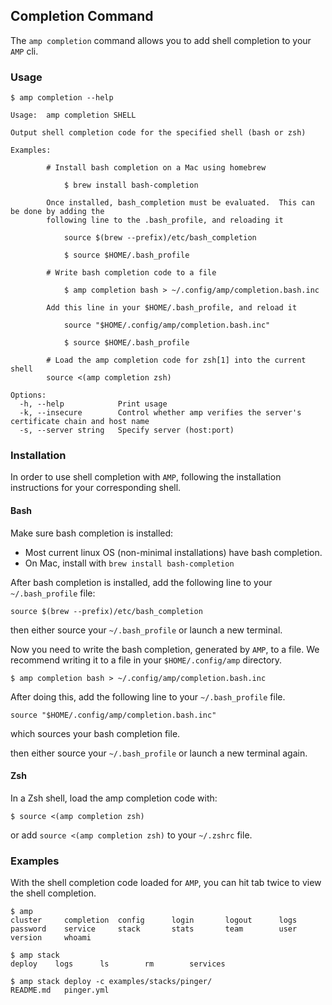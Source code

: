 ## Completion Command

The `amp completion` command allows you to add shell completion to your `AMP` cli.

### Usage

```
$ amp completion --help

Usage:  amp completion SHELL

Output shell completion code for the specified shell (bash or zsh)

Examples:

        # Install bash completion on a Mac using homebrew

            $ brew install bash-completion

        Once installed, bash_completion must be evaluated.  This can be done by adding the
        following line to the .bash_profile, and reloading it

            source $(brew --prefix)/etc/bash_completion

            $ source $HOME/.bash_profile

        # Write bash completion code to a file

            $ amp completion bash > ~/.config/amp/completion.bash.inc

        Add this line in your $HOME/.bash_profile, and reload it

            source "$HOME/.config/amp/completion.bash.inc"

            $ source $HOME/.bash_profile

        # Load the amp completion code for zsh[1] into the current shell
        source <(amp completion zsh)

Options:
  -h, --help            Print usage
  -k, --insecure        Control whether amp verifies the server's certificate chain and host name
  -s, --server string   Specify server (host:port)
```

### Installation

In order to use shell completion with `AMP`, following the installation instructions for
your corresponding shell.

#### Bash

Make sure bash completion is installed:
* Most current linux OS (non-minimal installations) have bash completion.
* On Mac, install with `brew install bash-completion`

After bash completion is installed, add the following line to your `~/.bash_profile` file:
```
source $(brew --prefix)/etc/bash_completion
```
then either source your `~/.bash_profile` or launch a new terminal.

Now you need to write the bash completion, generated by `AMP`, to a file. We recommend writing
it to a file in your `$HOME/.config/amp` directory.
```
$ amp completion bash > ~/.config/amp/completion.bash.inc
```

After doing this, add the following line to your `~/.bash_profile` file.
```
source "$HOME/.config/amp/completion.bash.inc"
```
which sources your bash completion file.

then either source your `~/.bash_profile` or launch a new terminal again.

#### Zsh

In a Zsh shell, load the amp completion code with:
```
$ source <(amp completion zsh)
```
or add `source <(amp completion zsh)` to your `~/.zshrc` file.

### Examples

With the shell completion code loaded for `AMP`, you can hit tab twice to view the shell completion.
```
$ amp
cluster     completion  config      login       logout      logs        password    service     stack       stats       team        user        version     whoami
```

```
$ amp stack
deploy    logs      ls        rm        services
```

```
$ amp stack deploy -c examples/stacks/pinger/
README.md   pinger.yml
```
